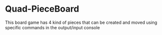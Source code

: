 # Quad-PieceBoard
This board game has 4 kind of pieces that can be created and moved using specific commands in the output/input console
